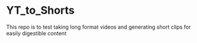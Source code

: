 # YT_to_Shorts
This repo is to test taking long format videos and generating short clips for easily digestible content
